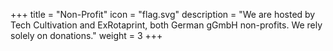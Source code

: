+++
title = "Non-Profit"
icon = "flag.svg"
description = "We are hosted by Tech Cultivation and ExRotaprint, both German gGmbH non-profits. We rely solely on donations."
weight = 3
+++